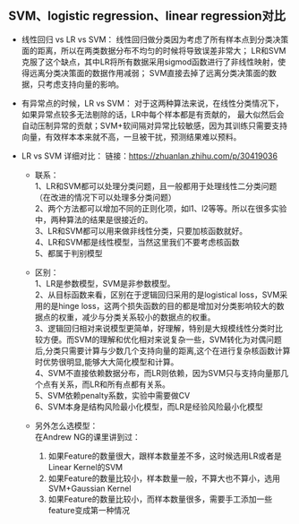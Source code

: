 ## SVM、logistic regression、linear regression对比

- 线性回归 vs LR vs SVM：
线性回归做分类因为考虑了所有样本点到分类决策面的距离，所以在两类数据分布不均匀的时候将导致误差非常大；
LR和SVM克服了这个缺点，其中LR将所有数据采用sigmod函数进行了非线性映射，使得远离分类决策面的数据作用减弱；
SVM直接去掉了远离分类决策面的数据，只考虑支持向量的影响。

- 有异常点的时候，LR vs SVM：
对于这两种算法来说，在线性分类情况下，如果异常点较多无法剔除的话，LR中每个样本都是有贡献的，
最大似然后会自动压制异常的贡献；SVM+软间隔对异常比较敏感，因为其训练只需要支持向量，有效样本本来就不高，一旦被干扰，预测结果难以预料。

- LR vs SVM 详细对比：
链接：https://zhuanlan.zhihu.com/p/30419036

  - 联系： \
1、LR和SVM都可以处理分类问题，且一般都用于处理线性二分类问题（在改进的情况下可以处理多分类问题） \
2、两个方法都可以增加不同的正则化项，如l1、l2等等。所以在很多实验中，两种算法的结果是很接近的。\
3、LR和SVM都可以用来做非线性分类，只要加核函数就好。\
4、LR和SVM都是线性模型，当然这里我们不要考虑核函数\
5、都属于判别模型
  - 区别：\
1、LR是参数模型，SVM是非参数模型。 \
2、从目标函数来看，区别在于逻辑回归采用的是logistical loss，SVM采用的是hinge loss，这两个损失函数的目的都是增加对分类影响较大的数据点的权重，减少与分类关系较小的数据点的权重。 \
3、逻辑回归相对来说模型更简单，好理解，特别是大规模线性分类时比较方便。而SVM的理解和优化相对来说复杂一些，SVM转化为对偶问题后,分类只需要计算与少数几个支持向量的距离,这个在进行复杂核函数计算时优势很明显,能够大大简化模型和计算。\
4、SVM不直接依赖数据分布，而LR则依赖，因为SVM只与支持向量那几个点有关系，而LR和所有点都有关系。\
5、SVM依赖penalty系数，实验中需要做CV \
6、SVM本身是结构风险最小化模型，而LR是经验风险最小化模型 

  - 另外怎么选模型：\
    在Andrew NG的课里讲到过：
    1. 如果Feature的数量很大，跟样本数量差不多，这时候选用LR或者是Linear Kernel的SVM 
    2. 如果Feature的数量比较小，样本数量一般，不算大也不算小，选用SVM+Gaussian Kernel 
    3. 如果Feature的数量比较小，而样本数量很多，需要手工添加一些feature变成第一种情况

